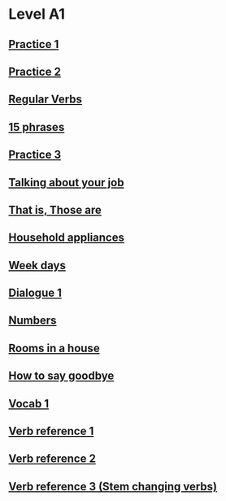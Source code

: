 # Level A1
## [Practice 1](practice1.md)
## [Practice 2](practice2.md)
## [Regular Verbs](regular-verbs.md)
## [15 phrases](15-phrases.md)
## [Practice 3](practice3.md)
## [Talking about your job](occupation.md)
## [That is, Those are](That-Is.md)
## [Household appliances](household-appliances.md)
## [Week days](week-days.md)
## [Dialogue 1](Dialogue1.md)
## [Numbers](numbers.md)
## [Rooms in a house](rooms-in-a-house.md)
## [How to say goodbye](say-goodbye.md)
## [Vocab 1](vocab1.md)
## [Verb reference 1](verb-reference1.md)
## [Verb reference 2](verb-reference2.md)
## [Verb reference 3 (Stem changing verbs)](verb-reference-3-stem-changing-verbs.md)
